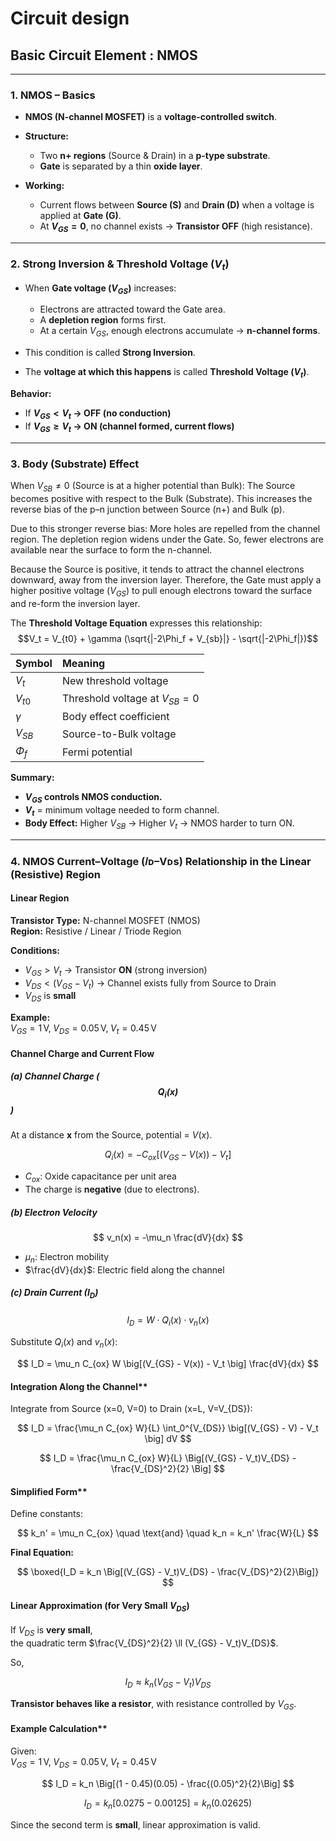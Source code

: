 # Circuit design

##  **Basic Circuit Element** : NMOS

---

### **1. NMOS – Basics**

* **NMOS (N-channel MOSFET)** is a **voltage-controlled switch**.
* **Structure:**

  * Two **n+ regions** (Source & Drain) in a **p-type substrate**.
  * **Gate** is separated by a thin **oxide layer**.
* **Working:**

  * Current flows between **Source (S)** and **Drain (D)** when a voltage is applied at **Gate (G)**.
  * At **$V_{GS} = 0$**, no channel exists → **Transistor OFF** (high resistance).

---

### **2. Strong Inversion & Threshold Voltage ($V_t$)**

* When **Gate voltage ($V_{GS}$)** increases:

  * Electrons are attracted toward the Gate area.
  * A **depletion region** forms first.
  * At a certain $V_{GS}$, enough electrons accumulate → **n-channel forms**.
* This condition is called **Strong Inversion**.
* The **voltage at which this happens** is called **Threshold Voltage ($V_t$)**.

**Behavior:**

* If **$V_{GS} < V_t$ → OFF (no conduction)**
* If **$V_{GS} ≥ V_t$ → ON (channel formed, current flows)**

---

### **3. Body (Substrate) Effect**

When $V_{SB} \neq 0$ (Source is at a higher potential than Bulk):
The Source becomes positive with respect to the Bulk (Substrate).
This increases the reverse bias of the p–n junction between Source (n+) and Bulk (p).

Due to this stronger reverse bias:
More holes are repelled from the channel region.
The depletion region widens under the Gate.
So, fewer electrons are available near the surface to form the n-channel.

Because the Source is positive, it tends to attract the channel electrons downward, away from the inversion layer.
Therefore, the Gate must apply a higher positive voltage ($V_{GS}$) to pull enough electrons toward the surface and re-form the inversion layer.

The **Threshold Voltage Equation** expresses this relationship: $$V_t = V_{t0} + \gamma (\sqrt{|-2\Phi_f + V_{sb}|} - \sqrt{|-2\Phi_f|})$$

| Symbol   | Meaning                         |
| :------- | :------------------------------ |
| $V_t$    | New threshold voltage           |
| $V_{t0}$ | Threshold voltage at $V_{SB}=0$ |
| $\gamma$ | Body effect coefficient         |
| $V_{SB}$ | Source-to-Bulk voltage          |
| $\Phi_f$ | Fermi potential                 |

**Summary:**

* **$V_{GS}$ controls NMOS conduction.**
* **$V_t$** = minimum voltage needed to form channel.
* **Body Effect:** Higher $V_{SB}$ → Higher $V_t$ → NMOS harder to turn ON.


---

### 4. NMOS Current–Voltage (𝐼ᴅ–Vᴅs) Relationship in the Linear (Resistive) Region

#### Linear Region

**Transistor Type:** N-channel MOSFET (NMOS)  
**Region:** Resistive / Linear / Triode Region  

**Conditions:**

* $V_{GS} > V_t$ → Transistor **ON** (strong inversion)
* $V_{DS} < (V_{GS} - V_t)$ → Channel exists fully from Source to Drain
* $V_{DS}$ is **small**

**Example:**  
$V_{GS} = 1\,\text{V},\; V_{DS} = 0.05\,\text{V},\; V_t = 0.45\,\text{V}$


#### Channel Charge and Current Flow

##### (a) **Channel Charge ($$Q_i(x)$$)**

At a distance **x** from the Source, potential = $V(x)$.

$$
Q_i(x) = -C_{ox} \big[(V_{GS} - V(x)) - V_t \big]
$$

* $C_{ox}$: Oxide capacitance per unit area  
* The charge is **negative** (due to electrons).


##### (b) **Electron Velocity**

$$
v_n(x) = -\mu_n \frac{dV}{dx}
$$

* $\mu_n$: Electron mobility  
* $\frac{dV}{dx}$: Electric field along the channel  


##### (c) **Drain Current ($I_D$)**

$$
I_D = W \cdot Q_i(x) \cdot v_n(x)
$$

Substitute $Q_i(x)$ and $v_n(x)$:

$$
I_D = \mu_n C_{ox} W \big[(V_{GS} - V(x)) - V_t \big] \frac{dV}{dx}
$$



#### Integration Along the Channel**

Integrate from Source (x=0, V=0) to Drain (x=L, V=V_{DS}):

$$
I_D = \frac{\mu_n C_{ox} W}{L} \int_0^{V_{DS}} \big[(V_{GS} - V) - V_t \big] dV
$$

$$
I_D = \frac{\mu_n C_{ox} W}{L} \Big[(V_{GS} - V_t)V_{DS} - \frac{V_{DS}^2}{2} \Big]
$$


#### Simplified Form**

Define constants:

$$
k_n' = \mu_n C_{ox} \quad \text{and} \quad k_n = k_n' \frac{W}{L}
$$

**Final Equation:**

$$
\boxed{I_D = k_n \Big[(V_{GS} - V_t)V_{DS} - \frac{V_{DS}^2}{2}\Big]}
$$



#### Linear Approximation (for Very Small $V_{DS}$)

If $V_{DS}$ is **very small**,  
the quadratic term $\frac{V_{DS}^2}{2} \ll (V_{GS} - V_t)V_{DS}$.

So,

$$
I_D \approx k_n (V_{GS} - V_t)V_{DS}
$$

 **Transistor behaves like a resistor**, with resistance controlled by $V_{GS}$.



#### Example Calculation**

Given:  
$V_{GS}=1\,\text{V},\; V_{DS}=0.05\,\text{V},\; V_t=0.45\,\text{V}$

$$
I_D = k_n \Big[(1 - 0.45)(0.05) - \frac{(0.05)^2}{2}\Big]
$$

$$
I_D = k_n [0.0275 - 0.00125] = k_n (0.02625)
$$

Since the second term is **small**, linear approximation is valid.

